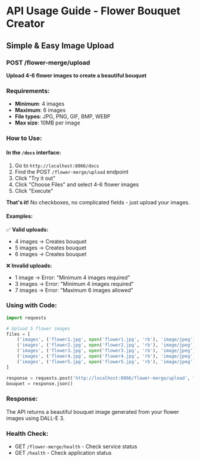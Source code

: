 # API Usage Guide - Flower Bouquet Creator

## Simple & Easy Image Upload

### POST /flower-merge/upload

**Upload 4-6 flower images to create a beautiful bouquet**

### Requirements:
- **Minimum**: 4 images
- **Maximum**: 6 images  
- **File types**: JPG, PNG, GIF, BMP, WEBP
- **Max size**: 10MB per image

### How to Use:

#### In the `/docs` interface:
1. Go to `http://localhost:8066/docs`
2. Find the POST `/flower-merge/upload` endpoint
3. Click "Try it out"
4. Click "Choose Files" and select 4-6 flower images
5. Click "Execute"

**That's it!** No checkboxes, no complicated fields - just upload your images.

#### Examples:

✅ **Valid uploads:**
- 4 images → Creates bouquet
- 5 images → Creates bouquet  
- 6 images → Creates bouquet

❌ **Invalid uploads:**
- 1 image → Error: "Minimum 4 images required"
- 3 images → Error: "Minimum 4 images required" 
- 7 images → Error: "Maximum 6 images allowed"

### Using with Code:

```python
import requests

# Upload 5 flower images
files = [
    ('images', ('flower1.jpg', open('flower1.jpg', 'rb'), 'image/jpeg')),
    ('images', ('flower2.jpg', open('flower2.jpg', 'rb'), 'image/jpeg')),
    ('images', ('flower3.jpg', open('flower3.jpg', 'rb'), 'image/jpeg')),
    ('images', ('flower4.jpg', open('flower4.jpg', 'rb'), 'image/jpeg')),
    ('images', ('flower5.jpg', open('flower5.jpg', 'rb'), 'image/jpeg'))
]

response = requests.post('http://localhost:8066/flower-merge/upload', files=files)
bouquet = response.json()
```

### Response:
The API returns a beautiful bouquet image generated from your flower images using DALL-E 3.

### Health Check:
- GET `/flower-merge/health` - Check service status
- GET `/health` - Check application status
